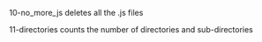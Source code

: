 10-no_more_js
deletes all the .js files 

11-directories
counts the number of directories and sub-directories
